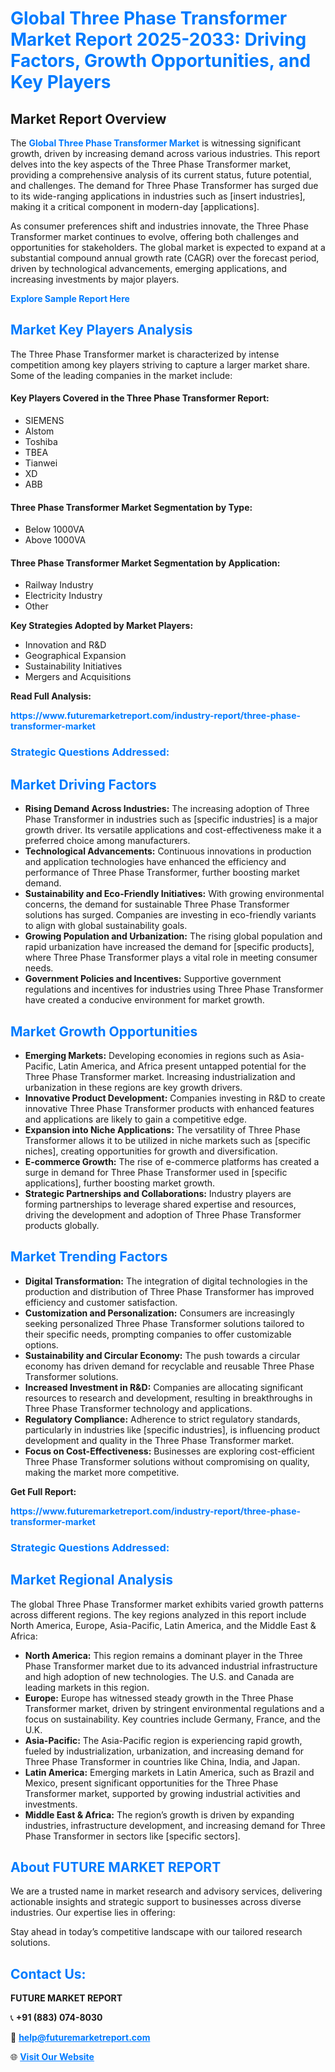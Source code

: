 <h1 style="color: #007BFF;">Global Three Phase Transformer Market Report 2025-2033: Driving Factors, Growth Opportunities, and Key Players</h1>

<section id="overview">
<h2>Market Report Overview</h2>
<p>The <a href="https://www.futuremarketreport.com/industry-report/three-phase-transformer-market" style="color: #007BFF; text-decoration: none;"><strong>Global Three Phase Transformer Market</strong></a> is witnessing significant growth, driven by increasing demand across various industries. This report delves into the key aspects of the Three Phase Transformer market, providing a comprehensive analysis of its current status, future potential, and challenges. The demand for Three Phase Transformer has surged due to its wide-ranging applications in industries such as [insert industries], making it a critical component in modern-day [applications].</p>
<p>As consumer preferences shift and industries innovate, the Three Phase Transformer market continues to evolve, offering both challenges and opportunities for stakeholders. The global market is expected to expand at a substantial compound annual growth rate (CAGR) over the forecast period, driven by technological advancements, emerging applications, and increasing investments by major players.</p>
</section>

<section id="overview">
<p><a href="https://www.futuremarketreport.com/request-sample/reportId=53643" style="color: #007BFF; text-decoration: none;"><strong>Explore Sample Report Here</strong></a></p>
</section>

<section id="key-players">
<h2 style="color: #007BFF;">Market Key Players Analysis</h2>
<p>The Three Phase Transformer market is characterized by intense competition among key players striving to capture a larger market share. Some of the leading companies in the market include:</p>
<h4>Key Players Covered in the Three Phase Transformer Report:</h4>
<ul><li>SIEMENS</li><li>Alstom</li><li>Toshiba</li><li>TBEA</li><li>Tianwei</li><li>XD</li><li>ABB</li></ul>
<h4>Three Phase Transformer Market Segmentation by Type:</h4>
<ul><li>Below 1000VA</li><li>Above 1000VA</li></ul>

<h4>Three Phase Transformer Market Segmentation by Application:</h4>
<ul><li>Railway Industry</li><li>Electricity Industry</li><li>Other</li></ul>
<p><strong>Key Strategies Adopted by Market Players:</strong></p>
<ul>
<li>Innovation and R&D</li>
<li>Geographical Expansion</li>
<li>Sustainability Initiatives</li>
<li>Mergers and Acquisitions</li>
</ul>
</section>

<section>
<p><strong>Read Full Analysis: </strong></p><a href="https://www.futuremarketreport.com/industry-report/three-phase-transformer-market" style="color: #007BFF; text-decoration: none;"><strong>https://www.futuremarketreport.com/industry-report/three-phase-transformer-market</strong></a>
<h3 style="color: #007BFF;">Strategic Questions Addressed:</h3>
</section>

<section id="driving-factors">
<h2 style="color: #007BFF;">Market Driving Factors</h2>
<ul>
<li><strong>Rising Demand Across Industries:</strong> The increasing adoption of Three Phase Transformer in industries such as [specific industries] is a major growth driver. Its versatile applications and cost-effectiveness make it a preferred choice among manufacturers.</li>
<li><strong>Technological Advancements:</strong> Continuous innovations in production and application technologies have enhanced the efficiency and performance of Three Phase Transformer, further boosting market demand.</li>
<li><strong>Sustainability and Eco-Friendly Initiatives:</strong> With growing environmental concerns, the demand for sustainable Three Phase Transformer solutions has surged. Companies are investing in eco-friendly variants to align with global sustainability goals.</li>
<li><strong>Growing Population and Urbanization:</strong> The rising global population and rapid urbanization have increased the demand for [specific products], where Three Phase Transformer plays a vital role in meeting consumer needs.</li>
<li><strong>Government Policies and Incentives:</strong> Supportive government regulations and incentives for industries using Three Phase Transformer have created a conducive environment for market growth.</li>
</ul>
</section>

<section id="growth-opportunities">
<h2 style="color: #007BFF;">Market Growth Opportunities</h2>
<ul>
<li><strong>Emerging Markets:</strong> Developing economies in regions such as Asia-Pacific, Latin America, and Africa present untapped potential for the Three Phase Transformer market. Increasing industrialization and urbanization in these regions are key growth drivers.</li>
<li><strong>Innovative Product Development:</strong> Companies investing in R&D to create innovative Three Phase Transformer products with enhanced features and applications are likely to gain a competitive edge.</li>
<li><strong>Expansion into Niche Applications:</strong> The versatility of Three Phase Transformer allows it to be utilized in niche markets such as [specific niches], creating opportunities for growth and diversification.</li>
<li><strong>E-commerce Growth:</strong> The rise of e-commerce platforms has created a surge in demand for Three Phase Transformer used in [specific applications], further boosting market growth.</li>
<li><strong>Strategic Partnerships and Collaborations:</strong> Industry players are forming partnerships to leverage shared expertise and resources, driving the development and adoption of Three Phase Transformer products globally.</li>
</ul>
</section>

<section id="trending-factors">
<h2 style="color: #007BFF;">Market Trending Factors</h2>
<ul>
<li><strong>Digital Transformation:</strong> The integration of digital technologies in the production and distribution of Three Phase Transformer has improved efficiency and customer satisfaction.</li>
<li><strong>Customization and Personalization:</strong> Consumers are increasingly seeking personalized Three Phase Transformer solutions tailored to their specific needs, prompting companies to offer customizable options.</li>
<li><strong>Sustainability and Circular Economy:</strong> The push towards a circular economy has driven demand for recyclable and reusable Three Phase Transformer solutions.</li>
<li><strong>Increased Investment in R&D:</strong> Companies are allocating significant resources to research and development, resulting in breakthroughs in Three Phase Transformer technology and applications.</li>
<li><strong>Regulatory Compliance:</strong> Adherence to strict regulatory standards, particularly in industries like [specific industries], is influencing product development and quality in the Three Phase Transformer market.</li>
<li><strong>Focus on Cost-Effectiveness:</strong> Businesses are exploring cost-efficient Three Phase Transformer solutions without compromising on quality, making the market more competitive.</li>
</ul>
</section>

<section>
<p><strong>Get Full Report: </strong></p><a href="https://www.futuremarketreport.com/industry-report/three-phase-transformer-market" style="color: #007BFF; text-decoration: none;"><strong>https://www.futuremarketreport.com/industry-report/three-phase-transformer-market</strong></a>
<h3 style="color: #007BFF;">Strategic Questions Addressed:</h3>
</section>


<section id="regional-analysis">
<h2 style="color: #007BFF;">Market Regional Analysis</h2>
<p>The global Three Phase Transformer market exhibits varied growth patterns across different regions. The key regions analyzed in this report include North America, Europe, Asia-Pacific, Latin America, and the Middle East & Africa:</p>
<ul>
<li><strong>North America:</strong> This region remains a dominant player in the Three Phase Transformer market due to its advanced industrial infrastructure and high adoption of new technologies. The U.S. and Canada are leading markets in this region.</li>
<li><strong>Europe:</strong> Europe has witnessed steady growth in the Three Phase Transformer market, driven by stringent environmental regulations and a focus on sustainability. Key countries include Germany, France, and the U.K.</li>
<li><strong>Asia-Pacific:</strong> The Asia-Pacific region is experiencing rapid growth, fueled by industrialization, urbanization, and increasing demand for Three Phase Transformer in countries like China, India, and Japan.</li>
<li><strong>Latin America:</strong> Emerging markets in Latin America, such as Brazil and Mexico, present significant opportunities for the Three Phase Transformer market, supported by growing industrial activities and investments.</li>
<li><strong>Middle East & Africa:</strong> The region’s growth is driven by expanding industries, infrastructure development, and increasing demand for Three Phase Transformer in sectors like [specific sectors].</li>
</ul>
</section>

<footer>
<h2 style="color: #007BFF;">About FUTURE MARKET REPORT</h2>
<p>We are a trusted name in market research and advisory services, delivering actionable insights and strategic support to businesses across diverse industries. Our expertise lies in offering:</p>

<p>Stay ahead in today’s competitive landscape with our tailored research solutions.</p>

<h2 style="color: #007BFF;">Contact Us:</h2>
<p><strong>FUTURE MARKET REPORT</strong></p>
<p>📞 <strong>+91 (883) 074-8030</strong></p>
<p>📧 <strong><a href="mailto:help@futuremarketreport.com" style="color: #007BFF;">help@futuremarketreport.com</a></strong></p>
<p>🌐 <strong><a href="https://www.futuremarketreport.com/" style="color: #007BFF;">Visit Our Website</a></strong></p>
</footer>